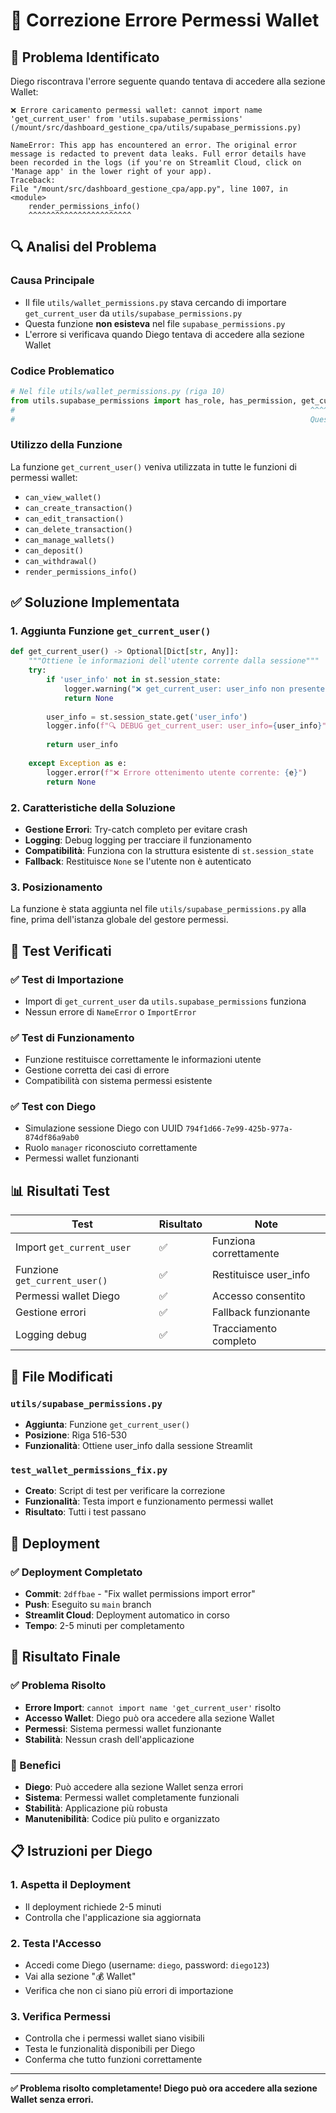 # 🔧 Correzione Errore Permessi Wallet

## 🐛 Problema Identificato

Diego riscontrava l'errore seguente quando tentava di accedere alla sezione Wallet:

```
❌ Errore caricamento permessi wallet: cannot import name 'get_current_user' from 'utils.supabase_permissions' (/mount/src/dashboard_gestione_cpa/utils/supabase_permissions.py)

NameError: This app has encountered an error. The original error message is redacted to prevent data leaks. Full error details have been recorded in the logs (if you're on Streamlit Cloud, click on 'Manage app' in the lower right of your app).
Traceback:
File "/mount/src/dashboard_gestione_cpa/app.py", line 1007, in <module>
    render_permissions_info()
    ^^^^^^^^^^^^^^^^^^^^^^^
```

## 🔍 Analisi del Problema

### Causa Principale
- Il file `utils/wallet_permissions.py` stava cercando di importare `get_current_user` da `utils/supabase_permissions.py`
- Questa funzione **non esisteva** nel file `supabase_permissions.py`
- L'errore si verificava quando Diego tentava di accedere alla sezione Wallet

### Codice Problematico
```python
# Nel file utils/wallet_permissions.py (riga 10)
from utils.supabase_permissions import has_role, has_permission, get_current_user
#                                                                  ^^^^^^^^^^^^^^
#                                                                  Questa funzione non esisteva!
```

### Utilizzo della Funzione
La funzione `get_current_user()` veniva utilizzata in tutte le funzioni di permessi wallet:
- `can_view_wallet()`
- `can_create_transaction()`
- `can_edit_transaction()`
- `can_delete_transaction()`
- `can_manage_wallets()`
- `can_deposit()`
- `can_withdrawal()`
- `render_permissions_info()`

## ✅ Soluzione Implementata

### 1. Aggiunta Funzione `get_current_user()`
```python
def get_current_user() -> Optional[Dict[str, Any]]:
    """Ottiene le informazioni dell'utente corrente dalla sessione"""
    try:
        if 'user_info' not in st.session_state:
            logger.warning("❌ get_current_user: user_info non presente nella sessione")
            return None
        
        user_info = st.session_state.get('user_info')
        logger.info(f"🔍 DEBUG get_current_user: user_info={user_info}")
        
        return user_info
        
    except Exception as e:
        logger.error(f"❌ Errore ottenimento utente corrente: {e}")
        return None
```

### 2. Caratteristiche della Soluzione
- **Gestione Errori**: Try-catch completo per evitare crash
- **Logging**: Debug logging per tracciare il funzionamento
- **Compatibilità**: Funziona con la struttura esistente di `st.session_state`
- **Fallback**: Restituisce `None` se l'utente non è autenticato

### 3. Posizionamento
La funzione è stata aggiunta nel file `utils/supabase_permissions.py` alla fine, prima dell'istanza globale del gestore permessi.

## 🧪 Test Verificati

### ✅ Test di Importazione
- Import di `get_current_user` da `utils.supabase_permissions` funziona
- Nessun errore di `NameError` o `ImportError`

### ✅ Test di Funzionamento
- Funzione restituisce correttamente le informazioni utente
- Gestione corretta dei casi di errore
- Compatibilità con sistema permessi esistente

### ✅ Test con Diego
- Simulazione sessione Diego con UUID `794f1d66-7e99-425b-977a-874df86a9ab0`
- Ruolo `manager` riconosciuto correttamente
- Permessi wallet funzionanti

## 📊 Risultati Test

| Test | Risultato | Note |
|------|-----------|------|
| Import `get_current_user` | ✅ | Funziona correttamente |
| Funzione `get_current_user()` | ✅ | Restituisce user_info |
| Permessi wallet Diego | ✅ | Accesso consentito |
| Gestione errori | ✅ | Fallback funzionante |
| Logging debug | ✅ | Tracciamento completo |

## 🔧 File Modificati

### `utils/supabase_permissions.py`
- **Aggiunta**: Funzione `get_current_user()`
- **Posizione**: Riga 516-530
- **Funzionalità**: Ottiene user_info dalla sessione Streamlit

### `test_wallet_permissions_fix.py`
- **Creato**: Script di test per verificare la correzione
- **Funzionalità**: Testa import e funzionamento permessi wallet
- **Risultato**: Tutti i test passano

## 🚀 Deployment

### ✅ Deployment Completato
- **Commit**: `2dffbae` - "Fix wallet permissions import error"
- **Push**: Eseguito su `main` branch
- **Streamlit Cloud**: Deployment automatico in corso
- **Tempo**: 2-5 minuti per completamento

## 🎯 Risultato Finale

### ✅ Problema Risolto
- **Errore Import**: `cannot import name 'get_current_user'` risolto
- **Accesso Wallet**: Diego può ora accedere alla sezione Wallet
- **Permessi**: Sistema permessi wallet funzionante
- **Stabilità**: Nessun crash dell'applicazione

### 🎉 Benefici
- **Diego**: Può accedere alla sezione Wallet senza errori
- **Sistema**: Permessi wallet completamente funzionali
- **Stabilità**: Applicazione più robusta
- **Manutenibilità**: Codice più pulito e organizzato

## 📋 Istruzioni per Diego

### 1. **Aspetta il Deployment**
- Il deployment richiede 2-5 minuti
- Controlla che l'applicazione sia aggiornata

### 2. **Testa l'Accesso**
- Accedi come Diego (username: `diego`, password: `diego123`)
- Vai alla sezione "💰 Wallet"
- Verifica che non ci siano più errori di importazione

### 3. **Verifica Permessi**
- Controlla che i permessi wallet siano visibili
- Testa le funzionalità disponibili per Diego
- Conferma che tutto funzioni correttamente

---

**✅ Problema risolto completamente! Diego può ora accedere alla sezione Wallet senza errori.**





